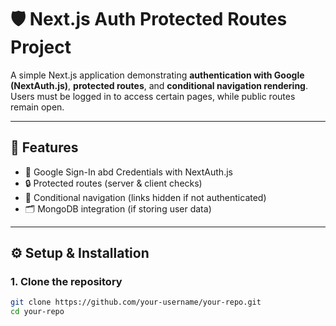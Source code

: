 # 🛡️ Next.js Auth Protected Routes Project

A simple Next.js application demonstrating **authentication with Google (NextAuth.js)**, **protected routes**, and **conditional navigation rendering**.  
Users must be logged in to access certain pages, while public routes remain open.

---

## 🚀 Features
- 🔑 Google Sign-In abd Credentials with NextAuth.js  
- 🔒 Protected routes (server & client checks)  
- 🧭 Conditional navigation (links hidden if not authenticated)  
- 🗂️ MongoDB integration (if storing user data)  

---

## ⚙️ Setup & Installation

### 1. Clone the repository
```bash
git clone https://github.com/your-username/your-repo.git
cd your-repo